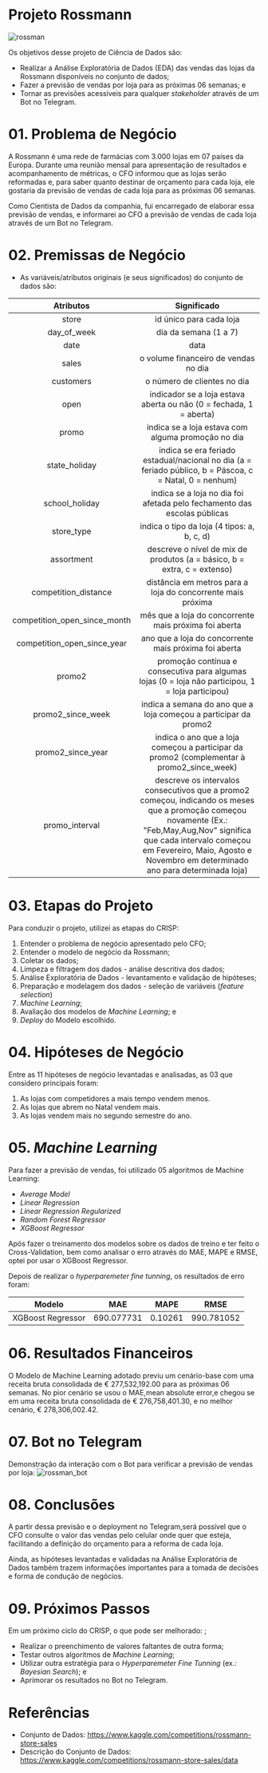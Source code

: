 # Projeto Rossmann
![rossman](https://www.city-galerie-wolfsburg.de/fileadmin/user_upload/GLOBAL/brand_stores/logos/rossmann.jpg)

Os objetivos desse projeto de Ciência de Dados são:

- Realizar a Análise Exploratória de Dados (EDA) das vendas das lojas da Rossmann disponíveis no conjunto de dados;
- Fazer a previsão de vendas por loja para as próximas 06 semanas; e
- Tornar as previsões acessíveis para qualquer *stakeholder* através de um Bot no Telegram.

# 01. Problema de Negócio
A Rossmann é uma rede de farmácias com 3.000 lojas em 07 países da Europa. Durante uma reunião mensal para apresentação de resultados e acompanhamento de métricas, o CFO informou que as lojas serão reformadas e, para saber quanto destinar de orçamento para cada loja, ele gostaria da previsão de vendas de cada loja para as próximas 06 semanas. 

Como Cientista de Dados da companhia, fui encarregado de elaborar essa previsão de vendas, e informarei ao CFO a previsão de vendas de cada loja através de um Bot no Telegram. 

# 02. Premissas de Negócio
- As variáveis/atributos originais (e seus significados) do conjunto de dados são:

|    Atributos    |                         Significado                          |
| :-------------: | :----------------------------------------------------------: |
|     store       |id único para cada loja                            |
|      day_of_week|dia da semana (1 a 7)                                     |
|      date       |data                                      |
|    sales        |o volume financeiro de vendas no dia                                             |
|    customers    |o número de clientes no dia                                                      |
|   open          |indicador se a loja estava aberta ou não (0 = fechada, 1 = aberta)                    |
|    promo        |indica se a loja estava com alguma promoção no dia               |
|    state_holiday|indica se era feriado estadual/nacional no dia (a = feriado público, b = Páscoa, c = Natal, 0 = nenhum)                  |
|   school_holiday|indica se a loja no dia foi afetada pelo fechamento das escolas públicas               |
|      store_type |indica o tipo da loja (4 tipos: a, b, c, d) |
|    assortment   |descreve o nível de mix de produtos (a = básico, b = extra, c = extenso) |
| competition_distance |distância em metros para a loja do concorrente mais próxima |
|  competition_open_since_month     |mês que a loja do concorrente mais próxima foi aberta |
|  competition_open_since_year  |ano que a loja do concorrente mais próxima foi aberta| 
|    promo2       |promoção contínua e consecutiva para algumas lojas (0 = loja não participou, 1 = loja participou)                    |
|  promo2_since_week   | indica a semana do ano que a loja começou a participar da promo2                     |
|     promo2_since_year     |indica o ano que a loja começou a participar da promo2 (complementar à promo2_since_week)    |
|       promo_interval       |descreve os intervalos consecutivos que a promo2 começou, indicando os meses que a promoção começou novamente (Ex.: "Feb,May,Aug,Nov" significa que cada intervalo começou em Fevereiro, Maio, Agosto e Novembro em determinado ano para determinada loja)                           |

# 03. Etapas do Projeto
Para conduzir o projeto, utilizei as etapas do CRISP:
1. Entender o problema de negócio apresentado pelo CFO; 
2. Entender o modelo de negócio da Rossmann; 
3. Coletar os dados; 
4. Limpeza e filtragem dos dados - análise descritiva dos dados; 
5. Análise Exploratória de Dados - levantamento e validação de hipóteses; 
6. Preparação e modelagem dos dados - seleção de variáveis (*feature selection*)
7. *Machine Learning*; 
8. Avaliação dos modelos de *Machine Learning*; e
9. *Deploy* do Modelo escolhido. 

# 04. Hipóteses de Negócio
Entre as 11 hipóteses de negócio levantadas e analisadas, as 03 que considero principais foram: 
1. As lojas com competidores a mais tempo vendem menos.
2. As lojas que abrem no Natal vendem mais.
3. As lojas vendem mais no segundo semestre do ano.

# 05. *Machine Learning*
Para fazer a previsão de vendas, foi utilizado 05 algoritmos de Machine Learning: 
- *Average Model*
- *Linear Regression*
- *Linear Regression Regularized*
- *Random Forest Regressor*
- *XGBoost Regressor*

Após fazer o treinamento dos modelos sobre os dados de treino e ter feito o Cross-Validation, bem como analisar o erro através do MAE, MAPE e RMSE, optei por usar o XGBoost Regressor.

Depois de realizar o *hyperparemeter fine tunning*, os resultados de erro foram: 

|         Modelo          |     MAE    |    MAPE   |    RMSE    |
| :---------------------: | :--------: | :------:  | :--------: |
|    XGBoost Regressor    | 690.077731 | 0.10261   | 990.781052 |

# 06. Resultados Financeiros
O Modelo de Machine Learning adotado previu um cenário-base com uma receita bruta consolidada de € 277,532,192.00 para as próximas 06 semanas. No pior cenário se usou o MAE,mean absolute error,e chegou se em uma receita bruta consolidada de € 276,758,401.30, e no melhor cenário, € 278,306,002.42.

# 07. Bot no Telegram
Demonstração da interação com o Bot para verificar a previsão de vendas por loja:
![rossman_bot](https://user-images.githubusercontent.com/97055919/203369108-60f55b16-77ce-408a-9b86-45655121ee25.jpeg)

# 08. Conclusões
A partir dessa previsão e o deployment no Telegram,será possível que o CFO consulte o valor das vendas pelo celular onde quer que esteja, facilitando a definição do orçamento para a reforma de cada loja. 

Ainda, as hipóteses levantadas e validadas na Análise Exploratória de Dados também trazem informações importantes para a tomada de decisões e forma de condução de negócios.

# 09. Próximos Passos
Em um próximo ciclo do CRISP, o que pode ser melhorado: ;
- Realizar o preenchimento de valores faltantes de outra forma; 
- Testar outros algoritmos de *Machine Learning*;
- Utilizar outra estratégia para o *Hyperparemeter Fine Tunning* (ex.: *Bayesian Search*); e 
- Aprimorar os resultados no Bot no Telegram.

# Referências
- Conjunto de Dados: https://www.kaggle.com/competitions/rossmann-store-sales
- Descrição do Conjunto de Dados: https://www.kaggle.com/competitions/rossmann-store-sales/data
